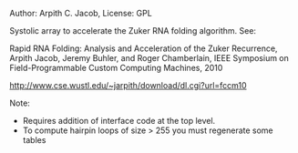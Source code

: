 Author: Arpith C. Jacob,
License: GPL

Systolic array to accelerate the Zuker RNA folding algorithm. See:

Rapid RNA Folding: Analysis and Acceleration of the Zuker Recurrence,
Arpith Jacob, Jeremy Buhler, and Roger Chamberlain,
IEEE Symposium on Field-Programmable Custom Computing Machines, 2010

http://www.cse.wustl.edu/~jarpith/download/dl.cgi?url=fccm10


Note:

- Requires addition of interface code at the top level.
- To compute hairpin loops of size > 255 you must regenerate some tables
